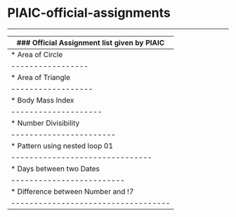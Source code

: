 # PIAIC-official-assignments
----------------------------
| ### Official Assignment list given by PIAIC 
|--------------------
| * Area of Circle
|-----------------
| * Area of Triangle
|------------------
| * Body Mass Index
|--------------------
| * Number Divisibility
|-----------------------
| * Pattern using nested loop 01
|-------------------------------
| * Days between two Dates
|-------------------------
| * Difference between Number and !7
|-----------------------------------

